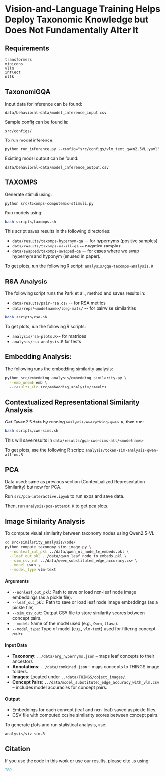 # Vision-and-Language Training Helps Deploy Taxonomic Knowledge but Does Not Fundamentally Alter It


## Requirements
```
transformers
minicons
vllm
inflect
nltk
```

## TaxonomiGQA
Input data for inference can be found: 
```
data/behavioral-data/model_inference_input.csv
```
Sample config can be found in:
```
src/configs/
```
To run model inference: 
```
python run_inference.py --config="src/configs/vlm_text_qwen2.5VL.yaml"
```
Existing model output can be found: 
```
data/behavioral-data/model_inference_output.csv
```
## TAXOMPS

Generate stimuli using:

```bash
python src/taxomps-computemax-stimuli.py
```

Run models using:
```bash
bash scripts/taxomps.sh
```

This script saves results in the following directories:
* `data/results/taxomps-hypernym-qa` -- for hypernyms (positive samples)
* `data/results/taxomps-ns-all-qa` -- negative samples
* `data/swapped/taxomps-swapped-qa` -- for cases where we swap hypernym and hyponym (unused in paper).

To get plots, run the following R script: `analysis/gqa-taxomps-analysis.R`


## RSA Analysis

The following script runs the Park et al., method and saves results in:
* `data/results/pair-rsa.csv` -- for RSA metrics
* `data/reps/<modelname>/long-mats/` -- for pairwise similarities

```bash
bash scripts/rsa.sh
```

To get plots, run the following R scripts: 
* `analysis/rsa-plots.R`-- for matrices
* `analysis/rsa-analysis.R` for tests

## Embedding Analysis:

The following runs the embedding similarity analysis:
```bash
python src/embedding_analysis/embedding_similarity.py \
  --emb_unemb emb \
  --results_dir src/embedding_analysis/results
```

## Contextualized Representational Similarity Analysis

Get Qwen2.5 data by running `analysis/everything-qwen.R`, then run:

```bash
bash scripts/cwe-sims.sh
```

This will save results in `data/results/gqa-cwe-sims-all/<modelname>`

To get plots, use the following R script: `analysis/token-sim-analysis-qwen-all-no.R`

## PCA

Data used: same as previous section (Contextualized Representation Similarity) but now for PCA. 

Run `src/pca-interactive.ipynb` to run exps and save data.

Then, run `analysis/pca-attempt.R` to get pca plots.


## Image Similarity Analysis

To compute visual similarity between taxonomy nodes using Qwen2.5-VL 

```bash
cd src/similarity_analysis/code/
python compute_taxonomy_sims_image.py \
  --nonleaf_out_pkl ../data/qwen_nl_node_to_embeds.pkl \
  --leaf_out_pkl ../data/qwen_leaf_node_to_embeds.pkl \
  --sim_csv_out ../data/qwen_substituted_edge_accuracy.csv \
  --model Qwen \
  --model_type vlm-text
```

#### Arguments

* `--nonleaf_out_pkl`: Path to save or load non-leaf node image embeddings (as a pickle file).
* `--leaf_out_pkl`: Path to save or load leaf node image embeddings (as a pickle file).
* `--sim_csv_out`: Output CSV file to store similarity scores between concept pairs.
* `--model`: Name of the model used (e.g., `Qwen`, `llava`).
* `--model_type`: Type of model (e.g., `vlm-text`) used for filtering concept pairs.

#### Input Data

* **Taxonomy**: `../data/arg_hypernyms.json` – maps leaf concepts to their ancestors.
* **Annotations**: `../data/combined.json` – maps concepts to THINGS image folders.
* **Images**: Located under `../data/THINGS/object_images/`.
* **Concept Pairs**: `../data/model_substituted_edge_accuracy_with_vlm.csv` – includes model accuracies for concept pairs.

#### Output

* Embeddings for each concept (leaf and non-leaf) saved as pickle files.
* CSV file with computed cosine similarity scores between concept pairs.

To generate plots and run statistical analysis, use:

```R
analysis/viz-sim.R
```


## Citation

If you use the code in this work or use our results, please cite us using:

```bibtex
TBD
```
